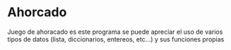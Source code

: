 # Ahorcado
Juego de ahoracado
es este programa se puede apreciar el uso de varios tipos de datos (lista, diccionarios, entereos, etc...) y sus funciones propias
